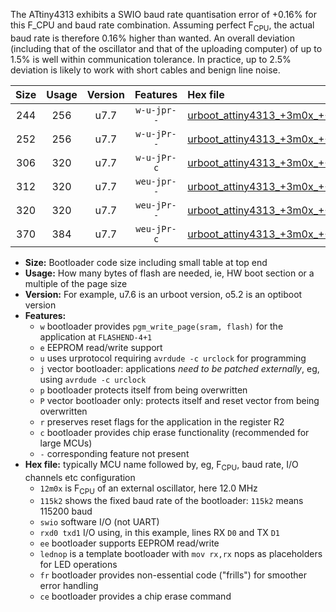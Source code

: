 The ATtiny4313 exhibits a SWIO baud rate quantisation error of +0.16% for this F_CPU and baud rate combination. Assuming perfect F<sub>CPU</sub>, the actual baud rate is therefore 0.16% higher than wanted. An overall deviation (including that of the oscillator and that of the uploading computer) of up to 1.5% is well within communication tolerance. In practice, up to 2.5% deviation is likely to work with short cables and benign line noise.

|Size|Usage|Version|Features|Hex file|
|:-:|:-:|:-:|:-:|:--|
|244|256|u7.7|`w-u-jpr--`|[urboot_attiny4313_+3m0x_++76k8_swio_rxd0_txd1_lednop.hex](https://raw.githubusercontent.com/stefanrueger/urboot.hex/main/mcus/attiny4313/external_oscillator/fcpu_+3m0x/br_++76k8/urboot_attiny4313_+3m0x_++76k8_swio_rxd0_txd1_lednop.hex)|
|252|256|u7.7|`w-u-jPr--`|[urboot_attiny4313_+3m0x_++76k8_swio_rxd0_txd1.hex](https://raw.githubusercontent.com/stefanrueger/urboot.hex/main/mcus/attiny4313/external_oscillator/fcpu_+3m0x/br_++76k8/urboot_attiny4313_+3m0x_++76k8_swio_rxd0_txd1.hex)|
|306|320|u7.7|`w-u-jPr-c`|[urboot_attiny4313_+3m0x_++76k8_swio_rxd0_txd1_lednop_fr_ce.hex](https://raw.githubusercontent.com/stefanrueger/urboot.hex/main/mcus/attiny4313/external_oscillator/fcpu_+3m0x/br_++76k8/urboot_attiny4313_+3m0x_++76k8_swio_rxd0_txd1_lednop_fr_ce.hex)|
|312|320|u7.7|`weu-jpr--`|[urboot_attiny4313_+3m0x_++76k8_swio_rxd0_txd1_ee_lednop.hex](https://raw.githubusercontent.com/stefanrueger/urboot.hex/main/mcus/attiny4313/external_oscillator/fcpu_+3m0x/br_++76k8/urboot_attiny4313_+3m0x_++76k8_swio_rxd0_txd1_ee_lednop.hex)|
|320|320|u7.7|`weu-jPr--`|[urboot_attiny4313_+3m0x_++76k8_swio_rxd0_txd1_ee.hex](https://raw.githubusercontent.com/stefanrueger/urboot.hex/main/mcus/attiny4313/external_oscillator/fcpu_+3m0x/br_++76k8/urboot_attiny4313_+3m0x_++76k8_swio_rxd0_txd1_ee.hex)|
|370|384|u7.7|`weu-jPr-c`|[urboot_attiny4313_+3m0x_++76k8_swio_rxd0_txd1_ee_lednop_fr_ce.hex](https://raw.githubusercontent.com/stefanrueger/urboot.hex/main/mcus/attiny4313/external_oscillator/fcpu_+3m0x/br_++76k8/urboot_attiny4313_+3m0x_++76k8_swio_rxd0_txd1_ee_lednop_fr_ce.hex)|

- **Size:** Bootloader code size including small table at top end
- **Usage:** How many bytes of flash are needed, ie, HW boot section or a multiple of the page size
- **Version:** For example, u7.6 is an urboot version, o5.2 is an optiboot version
- **Features:**
  + `w` bootloader provides `pgm_write_page(sram, flash)` for the application at `FLASHEND-4+1`
  + `e` EEPROM read/write support
  + `u` uses urprotocol requiring `avrdude -c urclock` for programming
  + `j` vector bootloader: applications *need to be patched externally*, eg, using `avrdude -c urclock`
  + `p` bootloader protects itself from being overwritten
  + `P` vector bootloader only: protects itself and reset vector from being overwritten
  + `r` preserves reset flags for the application in the register R2
  + `c` bootloader provides chip erase functionality (recommended for large MCUs)
  + `-` corresponding feature not present
- **Hex file:** typically MCU name followed by, eg, F<sub>CPU</sub>, baud rate, I/O channels etc configuration
  + `12m0x` is F<sub>CPU</sub> of an external oscillator, here 12.0 MHz
  + `115k2` shows the fixed baud rate of the bootloader: `115k2` means 115200 baud
  + `swio` software I/O (not UART)
  + `rxd0 txd1` I/O using, in this example, lines RX `D0` and TX `D1`
  + `ee` bootloader supports EEPROM read/write
  + `lednop` is a template bootloader with `mov rx,rx` nops as placeholders for LED operations
  + `fr` bootloader provides non-essential code ("frills") for smoother error handling
  + `ce` bootloader provides a chip erase command
